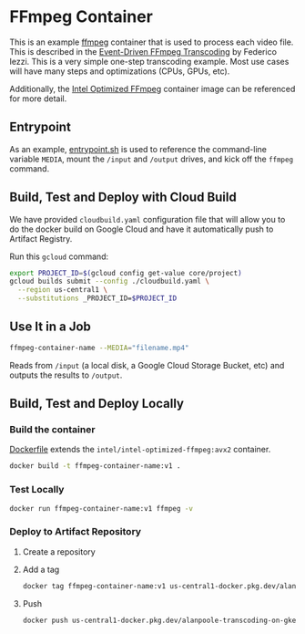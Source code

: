 # FFmpeg Container

This is an example [ffmpeg](https://en.wikipedia.org/wiki/FFmpeg) container that is used to process each video file. This is described in the [Event-Driven FFmpeg Transcoding]( https://medium.com/google-cloud/event-driven-ffmpeg-transcoding-a-modern-solution-with-gcp-42995d5c3dbb) by Federico Iezzi. This is a very simple one-step transcoding example. Most use cases will have many steps and optimizations (CPUs, GPUs, etc).

Additionally, the [Intel Optimized FFmpeg](https://hub.docker.com/r/intel/intel-optimized-ffmpeg) container image can be referenced for more detail.

## Entrypoint

As an example, [entrypoint.sh](entrypoint.sh) is used to reference the command-line variable `MEDIA`, mount the `/input` and `/output` drives, and kick off the `ffmpeg` command.

## Build, Test and Deploy with Cloud Build

We have provided `cloudbuild.yaml` configuration file that will allow you to do the docker build on Google Cloud and have it automatically push to Artifact Registry.

Run this `gcloud` command:

```bash
export PROJECT_ID=$(gcloud config get-value core/project)
gcloud builds submit --config ./cloudbuild.yaml \
  --region us-central1 \
  --substitutions _PROJECT_ID=$PROJECT_ID
```

## Use It in a Job

```bash
ffmpeg-container-name --MEDIA="filename.mp4"
```

Reads from `/input` (a local disk, a Google Cloud Storage Bucket, etc) and outputs the results to `/output`.

## Build, Test and Deploy Locally

### Build the container

[Dockerfile](Dockerfile) extends the `intel/intel-optimized-ffmpeg:avx2` container.

```bash
docker build -t ffmpeg-container-name:v1 .
```

### Test Locally

```bash
docker run ffmpeg-container-name:v1 ffmpeg -v
```

### Deploy to Artifact Repository

1. Create a repository

2. Add a tag
    ```bash
    docker tag ffmpeg-container-name:v1 us-central1-docker.pkg.dev/alanpoole-transcoding-on-gke/intel-optimized-ffmpeg-avx2/ffmpeg-container-name:v1
    ```

3. Push
    ```bash
    docker push us-central1-docker.pkg.dev/alanpoole-transcoding-on-gke/intel-optimized-ffmpeg-avx2/ffmpeg-container-name:v1
    ```
